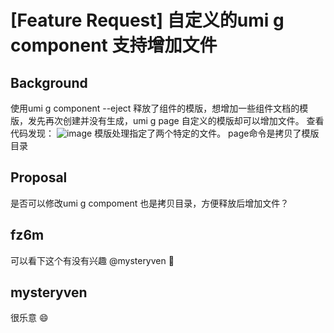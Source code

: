 # [Feature Request] 自定义的umi g component 支持增加文件

## Background

使用umi g component --eject 释放了组件的模版，想增加一些组件文档的模版，发先再次创建并没有生成，umi g page 自定义的模版却可以增加文件。
查看代码发现：
![image](https://user-images.githubusercontent.com/15853835/232197398-e85852c8-6b7c-4dbd-b6b5-782c1434174f.png)
模版处理指定了两个特定的文件。
page命令是拷贝了模版目录

## Proposal

是否可以修改umi g compoment 也是拷贝目录，方便释放后增加文件？

## fz6m

可以看下这个有没有兴趣 @mysteryven 🌹

## mysteryven

很乐意 😄
